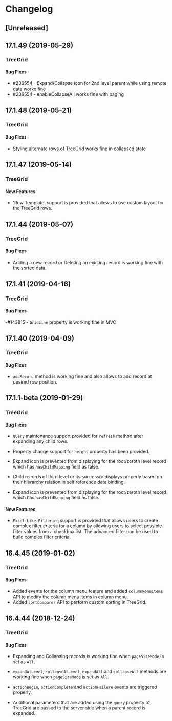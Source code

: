# Changelog

## [Unreleased]

## 17.1.49 (2019-05-29)

### TreeGrid

#### Bug Fixes

- #236554 - Expand/Collapse icon for 2nd level parent while using remote data works fine
- #236554 - enableCollapseAll works fine with paging

## 17.1.48 (2019-05-21)

### TreeGrid

#### Bug Fixes

- Styling alternate rows of TreeGrid works fine in collapsed state

## 17.1.47 (2019-05-14)

### TreeGrid

#### New Features

- 'Row Template' support is provided that allows to use custom layout for the TreeGrid rows.

## 17.1.44 (2019-05-07)

### TreeGrid

#### Bug Fixes

- Adding a new record or Deleting an existing record is working fine with the sorted data.

## 17.1.41 (2019-04-16)

### TreeGrid

#### Bug Fixes

-#143815 - `GridLine` property is working fine in MVC


## 17.1.40 (2019-04-09)

### TreeGrid

#### Bug Fixes

- `addRecord` method is working fine and also allows to add record at desired row position.

## 17.1.1-beta (2019-01-29)

### TreeGrid

#### Bug Fixes

- `Query` maintenance support provided for `refresh` method after expanding any child rows.
- Property change support for `height` property has been provided.
- Expand icon is prevented from displaying for the root/zeroth level record which has `hasChildMapping` field as false.
- Child records of third level or its successor displays properly based on their hierarchy relation in self reference data binding.

- Expand icon is prevented from displaying for the root/zeroth level record which has `hasChildMapping` field as false.

#### New Features

- `Excel-Like Filtering` support is provided that allows users to create complex filter criteria for a column by allowing users to select possible filter values from a checkbox list. The advanced filter can be used to build complex filter criteria.

## 16.4.45 (2019-01-02)

### TreeGrid

#### Bug Fixes

- Added events for the column menu feature and added `columnMenuItems` API to modify the column menu items in column menu.
- Added `sortComparer` API to perform custom sorting in TreeGrid.

## 16.4.44 (2018-12-24)

### TreeGrid

#### Bug Fixes

- Expanding and Collapsing records is working fine when `pageSizeMode` is set as `All`.
- `expandAtLevel`, `collapseAtLevel`, `expandAll` and `collapseAll` methods are working fine when `pageSizeMode` is set as `All`.


- `actionBegin`, `actionComplete` and `actionFailure` events are triggered properly.
- Additional parameters that are added using the `query` property of TreeGrid are passed to the server side when a parent record is expanded.


